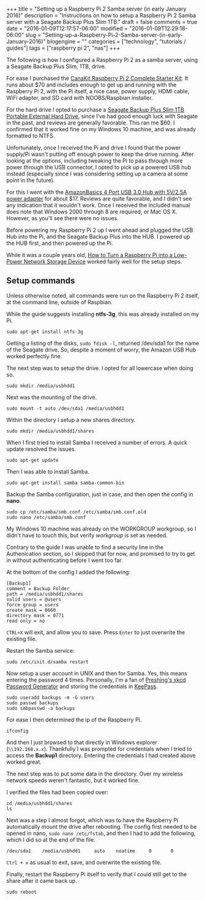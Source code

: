 +++
title = "Setting up a Raspberry Pi 2 Samba server (in early January 2016)"
description = "Instructions on how to setup a Raspberry Pi 2 Samba server with a Seagate Backup Plus Slim 1TB."
draft = false
comments = true
date = "2016-01-09T12:17:57-06:00"
modified = "2016-01-09T12:29:18-06:00"
slug = "Setting-up-a-Raspberry-Pi-2-Samba-server-(in-early-January-2016)"
blogengine = ""
categories = ["technology", "tutorials / guides"]
tags = ["raspberry pi 2", "nas"]
+++

<p>The following is how I configured a Raspberry Pi 2 as a samba server, using a Seagate Backup Plus Slim, 1TB, drive.</p>

<p>For ease I purchased the <a href="http://amzn.to/1MZjXM0">CanaKit Raspberry Pi 2 Complete Starter Kit</a>. It runs about $70 and includes enough to get up and running with the Raspberry Pi 2, with the Pi itself, a nice case, power supply, HDMI cable, WiFi adapter, and SD card with NOOBS/Raspbian installer.</p>

<p>For the hard drive I opted to purchase a <a href="http://amzn.to/1MZkg9F">Seagate Backup Plus Slim 1TB Portable External Hard Drive</a>, since I've had good enough luck with Seagate in the past, and reviews are generally favorable. This ran me $60. I confirmed that it worked fine on my Windows 10 machine, and was already formatted to NTFS.</p>

<p>Unfortunately, once I received the Pi and drive I found that the power supply/Pi wasn't putting off enough power to keep the drive running. After looking at the options, including tweaking the Pi to pass through more power through the USB connector, I opted to pick up a powered USB hub instead (especially since I was considering setting up a camera at some point in the future).</p>

<p>For this I went with the <a href="http://amzn.to/1MZktd6">AmazonBasics 4 Port USB 3.0 Hub with 5V/2.5A power adapter</a> for about $17. Reviews are quite favorable, and I didn't see any indication that it wouldn't work. Once I received the included manual does note that Windows 2000 through 8 are required, or Mac OS X. However, as you'll see there were no issues.</p>

<p>Before powering my Raspberry Pi 2 up I went ahead and plugged the USB Hub into the Pi, and the Seagate Backup Plus into the HUB. I powered up the HUB first, and then powered up the Pi.</p>

<p>While it was a couple years old, <a href="http://www.howtogeek.com/139433/how-to-turn-a-raspberry-pi-into-a-low-power-network-storage-device/">How to Turn a Raspberry Pi into a Low-Power Network Storage Device</a> worked fairly well for the setup steps.</p>

<h2>Setup commands</h2>

<p>Unless otherwise noted, all commands were run on the Raspberry Pi 2 itself, at the command line, outside of Raspbian.</p>

<p>While the guide suggests installing <strong>ntfs-3g</strong>, this was already installed on my Pi.</p>

<pre><code>sudo apt-get install ntfs-3g
</code></pre>

<p>Getting a listing of the disks, <code>sudo fdisk -l</code>, returned /dev/sda1 for the name of the Seagate drive. So, despite a moment of worry, the Amazon USB Hub worked perfectly fine.</p>

<p>The next step was to setup the drive. I opted for all lowercase when doing so.</p>

<pre><code>sudo mkdir /media/usbhdd1
</code></pre>

<p>Next was the mounting of the drive.</p>

<pre><code>sudo mount -t auto /dev/sda1 /media/usbhdd1
</code></pre>

<p>Within the directory I setup a new shares directory.</p>

<pre><code>sudo mkdir /media/usbhdd1/shares
</code></pre>

<p>When I first tried to install Samba I received a number of errors. A quick update resolved the issues.</p>

<pre><code>sudo apt-get update
</code></pre>

<p>Then I was able to install Samba.</p>

<pre><code>sudo apt-get install samba samba-common-bin
</code></pre>

<p>Backup the Samba configuration, just in case, and then open the config in <strong>nano</strong>.</p>

<pre><code>sudo cp /etc/samba/smb.conf /etc/samba/smb.conf.old
sudo nano /etc/samba/smb.conf
</code></pre>

<p>My Windows 10 machine was already on the WORKGROUP workgroup, so I didn't have to touch this, but verify <em>workgroup</em> is set as needed.</p>

<p>Contrary to the guide I was unable to find a security line in the Authenication section, so I skipped that for now, and promised to try to get in without authenticating before I went too far.</p>

<p>At the bottom of the config I added the following:</p>

<pre><code>[Backup1]
comment = Backup Folder
path = /media/usbhdd1/shares
valid users = @users
force group = users
create mask = 0660
directory mask = 0771
read only = no
</code></pre>

<p><code>CTRL+X</code> will exit, and allow you to save. Press <code>Enter</code> to just overwrite the existing file.</p>

<p>Restart the Samba service:</p>

<pre><code>sudo /etc/init.d/samba restart
</code></pre>

<p>Now setup a user account in UNIX and then for Samba. Yes, this means entering the password 4 times. Personally, I'm a fan of <a href="http://preshing.com/20110811/xkcd-password-generator/">Preshing's xkcd Password Generator</a> and storing the credentials in <a href="http://keepass.info/">KeePass</a>.</p>

<pre><code>sudo useradd backups -m -G users
sudo passwd backups
sudo smbpasswd -a backups
</code></pre>

<p>For ease I then determined the ip of the Raspberry Pi.</p>

<pre><code>ifconfig
</code></pre>

<p>And then I just browsed to that directly in Windows explorer (<code>\\192.168.x.x</code>). Thankfully I was prompted for credentials when I tried to access the <strong>Backup1</strong> directory. Entering the credentials I had created above worked great.</p>

<p>The next step was to put some data in the directory. Over my wireless network speeds weren't fantastic, but it worked fine.</p>

<p>I verified the files had been copied over:</p>

<pre><code>cd /media/usbhdd1/shares
ls
</code></pre>

<p>Next was a step I almost forgot, which was to have the Raspberry Pi automatically mount the drive after rebooting. The config first needed to be opened in nano, <code>sudo nano /etc/fstab</code>, and then I had to add the following, which I did so at the end of the file.</p>

<pre><code>/dev/sda1    /media/usbhdd1     auto    noatime     0       0
</code></pre>

<p><code>Ctrl + x</code> as usual to exit, save, and overwrite the existing file.</p>

<p>Finally, restart the Raspberry Pi itself to verify that I could still get to the share after it came back up.</p>

<pre><code>sudo reboot</code></pre>
